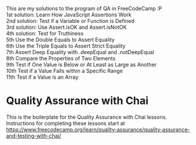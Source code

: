 This are my solutions to the program of QA in FreeCodeCamp :P   
1st solution: Learn How JavaScript Assertions Work  
2nd solution: Test if a Variable or Function is Defined  
3rd solution: Use Assert.isOK and Assert.isNotOK  
4th solution: Test for Truthiness  
5th Use the Double Equals to Assert Equality  
6th Use the Triple Equals to Assert Strict Equality  
7th Assert Deep Equality with .deepEqual and .notDeepEqual  
8th Compare the Properties of Two Elements  
9th Test if One Value is Below or At Least as Large as Another  
10th Test if a Value Falls within a Specific Range  
11th Test if a Value is an Array



# Quality Assurance with Chai

This is the boilerplate for the Quality Assurance with Chai lessons. Instructions for completing these lessons start at https://www.freecodecamp.org/learn/quality-assurance/quality-assurance-and-testing-with-chai/
